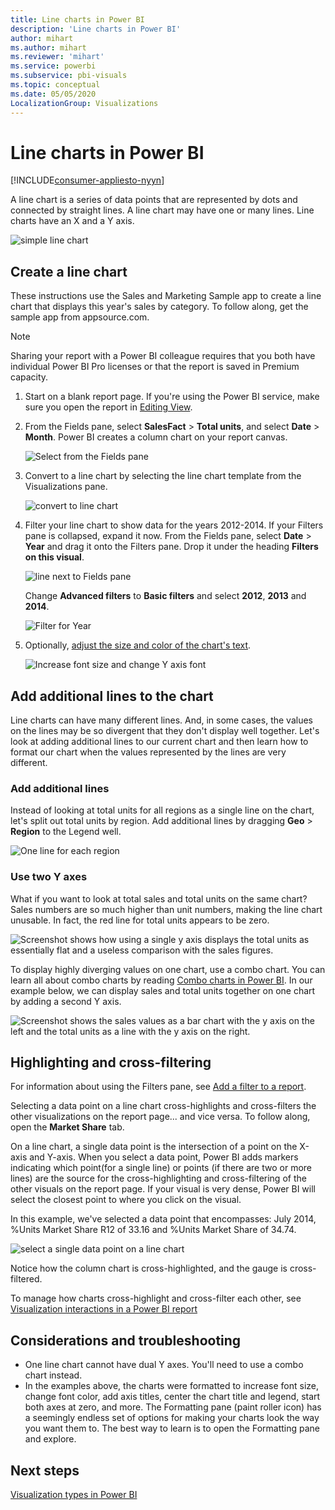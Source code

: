 ```yaml
---
title: Line charts in Power BI
description: 'Line charts in Power BI'
author: mihart
ms.author: mihart
ms.reviewer: 'mihart'
ms.service: powerbi
ms.subservice: pbi-visuals
ms.topic: conceptual
ms.date: 05/05/2020
LocalizationGroup: Visualizations
---
```



# Line charts in Power BI

[!INCLUDE[consumer-appliesto-nyyn](../includes/consumer-appliesto-nyyn.md)]

A line chart is a series of data points that are represented by dots and connected by straight lines. A line chart may have one or many lines. Line charts have an X and a Y axis. 

![simple line chart](media/power-bi-line-charts/power-bi-line.png)



## Create a line chart
These instructions use the Sales and Marketing Sample app to create a line chart that displays this year's sales by category. To follow along, get the sample app from appsource.com.

> [!NOTE]
> Sharing your report with a Power BI colleague requires that you both have individual Power BI Pro licenses or that the report is saved in Premium capacity.

1. Start on a blank report page. If you're using the Power BI service, make sure you open the report in [Editing View](../create-reports/service-interact-with-a-report-in-editing-view.md).

2. From the Fields pane, select **SalesFact** \> **Total units**, and select **Date** > **Month**.  Power BI creates a column chart on your report canvas.

    ![Select from the Fields pane](media/power-bi-line-charts/power-bi-step1.png)

4. Convert to a line chart by selecting the line chart template from the Visualizations pane. 

    ![convert to line chart](media/power-bi-line-charts/power-bi-convert-to-line.png)
   

4. Filter your line chart to show data for the years 2012-2014. If your Filters pane is collapsed, expand it now. From the Fields pane, select **Date** \> **Year** and drag it onto the Filters pane. Drop it under the heading **Filters on this visual**. 
     
    ![line next to Fields pane](media/power-bi-line-charts/power-bi-year-filter.png)

    Change **Advanced filters** to **Basic filters** and select **2012**, **2013** and **2014**.

    ![Filter for Year](media/power-bi-line-charts/power-bi-filter-year.png)

6. Optionally, [adjust the size and color of the chart's text](power-bi-visualization-customize-title-background-and-legend.md). 

    ![Increase font size and change Y axis font](media/power-bi-line-charts/power-bi-line-3years.png)

## Add additional lines to the chart
Line charts can have many different lines. And, in some cases, the values on the lines may be so divergent that they don't display well together. Let's look at adding additional lines to our current chart and then learn how to format our chart when the values represented by the lines are very different. 

### Add additional lines
Instead of looking at total units for all regions as a single line on the chart, let's split out total units by region. Add additional lines by dragging **Geo** > **Region** to the Legend well.

   ![One line for each region](media/power-bi-line-charts/power-bi-line-regions.png)


### Use two Y axes
What if you want to look at total sales and total units on the same chart? Sales numbers are so much higher than unit numbers, making the line chart unusable. In fact, the red line for total units appears to be zero.

   ![Screenshot shows how using a single y axis displays the total units as essentially flat and a useless comparison with the sales figures.](media/power-bi-line-charts/power-bi-diverging.png)

To display highly diverging values on one chart, use a combo chart. You can learn all about combo charts by reading [Combo charts in Power BI](power-bi-visualization-combo-chart.md). In our example below, we can display sales and total units together on one chart by adding a second Y axis. 

   ![Screenshot shows the sales values as a bar chart with the y axis on the left and the total units as a line with the y axis on the right.](media/power-bi-line-charts/power-bi-dual-axes.png)

## Highlighting and cross-filtering
For information about using the Filters pane, see [Add a filter to a report](../create-reports/power-bi-report-add-filter.md).

Selecting a data point on a line chart cross-highlights and cross-filters the other visualizations on the report page... and vice versa. To follow along, open the **Market Share** tab.  

On a line chart, a single data point is the intersection of a point on the X-axis and Y-axis. When you select a data point, Power BI adds markers indicating which point(for a single line) or points (if there are two or more lines) are the source for the cross-highlighting and cross-filtering of the other visuals on the report page. If your visual is very dense, Power BI will select the closest point to where you click on the visual.

In this example, we've selected a data point that encompasses: July 2014, %Units Market Share R12 of 33.16 and %Units Market Share of 34.74.

![select a single data point on a line chart](media/power-bi-line-charts/power-bi-single-select.png)

Notice how the column chart is cross-highlighted, and the gauge is cross-filtered.

To manage how charts cross-highlight and cross-filter each other, see [Visualization interactions in a Power BI report](../create-reports/service-reports-visual-interactions.md)

## Considerations and troubleshooting
* One line chart cannot have dual Y axes.  You'll need to use a combo chart instead.
* In the examples above, the charts were formatted to increase font size, change font color, add axis titles, center the chart title and legend, start both axes at zero, and more. The Formatting pane (paint roller icon) has a seemingly endless set of options for making your charts look the way you want them to. The best way to learn is to open the Formatting pane and explore.

## Next steps

[Visualization types in Power BI](power-bi-visualization-types-for-reports-and-q-and-a.md)





